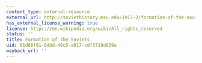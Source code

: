 ```yaml
---
content_type: external-resource
external_url: http://soviethistory.msu.edu/1917-2/formation-of-the-soviets/
has_external_license_warning: true
license: https://en.wikipedia.org/wiki/All_rights_reserved
status: ''
title: Formation of the Soviets
uid: 01d86f91-0dbd-40c5-a017-cdf3719d839a
wayback_url: ''
---
```

